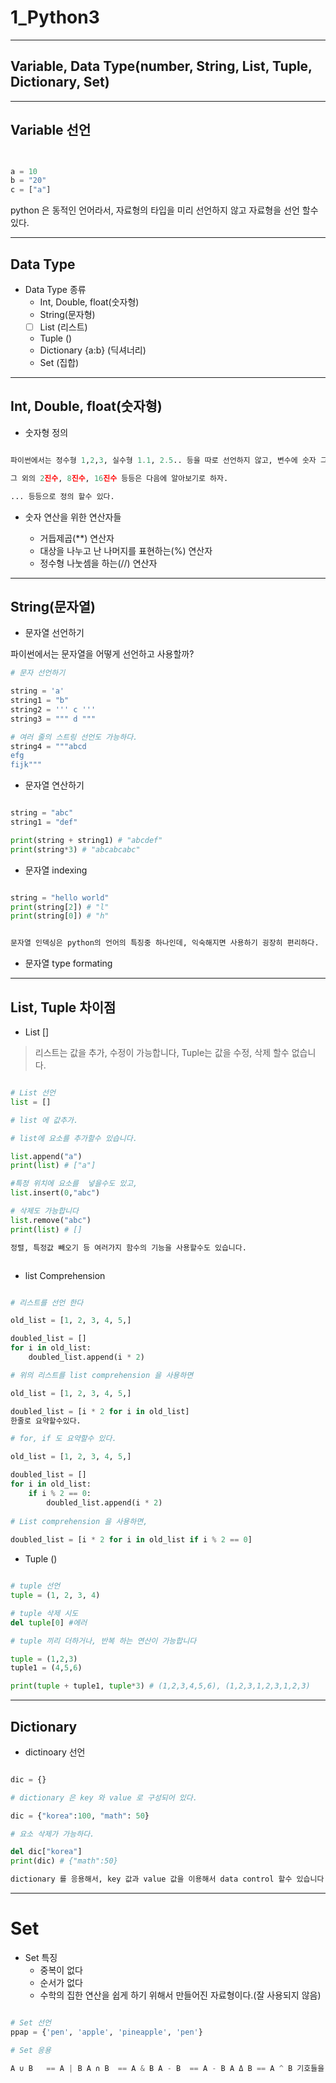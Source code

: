 # 1_Python3 

---
## Variable, Data Type(number, String, List, Tuple, Dictionary, Set)

---

## Variable 선언 

```python


a = 10 
b = "20"
c = ["a"] 


```
python 은 동적인 언어라서, 자료형의 타입을 미리 선언하지 않고 자료형을 선언 할수 있다. 

---

## Data Type

 - Data Type 종류 
 	- Int, Double, float(숫자형)
 	- String(문자형)
 	- [ ] List (리스트)
 	- Tuple () 
 	- Dictionary {a:b} (딕셔너리)
 	- Set (집합)

 	
---

## Int, Double, float(숫자형)

 - 숫자형 정의 

 ```python
 
 파이썬에서는 정수형 1,2,3, 실수형 1.1, 2.5.. 등을 따로 선언하지 않고, 변수에 숫자 그대로 표현해서 정의해주면 그 type 로 자동으로 변환 된다. 
 
 그 외의 2진수, 8진수, 16진수 등등은 다음에 알아보기로 하자.

 ... 등등으로 정의 할수 있다.
 
 
 ```
 
 - 숫자 연산을 위한 연산자들

 	- 거듭제곱(**) 연산자 
 	- 대상을 나누고 난 나머지를 표현하는(%) 연산자 
 	- 정수형 나눗셈을 하는(//) 연산자

 	


---

## String(문자열)

- 문자열 선언하기 

파이썬에서는 문자열을 어떻게 선언하고 사용할까?

```python
# 문자 선언하기

string = 'a'
string1 = "b"
string2 = ''' c '''
string3 = """ d """

# 여러 줄의 스트링 선언도 가능하다.
string4 = """abcd
efg
fijk"""

```

 - 문자열 연산하기 

 ```python
 
 string = "abc"
 string1 = "def"
 
 print(string + string1) # "abcdef"
 print(string*3) # "abcabcabc"
 ```
 
 - 문자열 indexing 

```python

string = "hello world"
print(string[2]) # "l"
print(string[0]) # "h"


문자열 인덱싱은 python의 언어의 특징중 하나인데, 익숙해지면 사용하기 굉장히 편리하다.
```

- 문자열 type formating 




---

## List, Tuple 차이점

- List []

> 리스트는 값을 추가, 수정이 가능합니다, Tuple는 값을 수정, 삭제 할수 없습니다. 

```python

# List 선언 
list = []

# list 에 값추가.

# list에 요소를 추가할수 있습니다.

list.append("a")
print(list) # ["a"]

#특정 위치에 요소를  넣을수도 있고,
list.insert(0,"abc") 

# 삭제도 가능합니다
list.remove("abc")
print(list) # []

정렬, 특정값 빼오기 등 여러가지 함수의 기능을 사용할수도 있습니다.



```
 
 - list Comprehension

```python

# 리스트를 선언 한다

old_list = [1, 2, 3, 4, 5,]

doubled_list = []
for i in old_list:
	doubled_list.append(i * 2)

# 위의 리스트를 list comprehension 을 사용하면

old_list = [1, 2, 3, 4, 5,]

doubled_list = [i * 2 for i in old_list] 
한줄로 요약할수있다.

# for, if 도 요약할수 있다. 

old_list = [1, 2, 3, 4, 5,]

doubled_list = []
for i in old_list:
	if i % 2 == 0:
		doubled_list.append(i * 2)
		
# List comprehension 을 사용하면, 
		
doubled_list = [i * 2 for i in old_list if i % 2 == 0]		


```

 - Tuple () 

```python

# tuple 선언 
tuple = (1, 2, 3, 4)

# tuple 삭제 시도
del tuple[0] #에러 

# tuple 끼리 더하거나, 반복 하는 연산이 가능합니다

tuple = (1,2,3)
tuple1 = (4,5,6)

print(tuple + tuple1, tuple*3) # (1,2,3,4,5,6), (1,2,3,1,2,3,1,2,3)


```

---

## Dictionary

- dictinoary 선언


```python

dic = {}

# dictionary 은 key 와 value 로 구성되어 있다.

dic = {"korea":100, "math": 50}

# 요소 삭제가 가능하다.

del dic["korea"]
print(dic) # {"math":50}

dictionary 를 응용해서, key 값과 value 값을 이용해서 data control 할수 있습니다.


```

---

# Set

 - Set 특징
 	 - 중복이 없다
 	 - 순서가 없다
 	 - 수학의 집한 연산을 쉽게 하기 위해서 만들어진 자료형이다.(잘 사용되지 않음)

 	 
```python

# Set 선언
ppap = {'pen', 'apple', 'pineapple', 'pen'}

# Set 응용

A ∪ B	== A | B A ∩ B	== A & B A - B	== A - B A Δ B == A ^ B 기호들을 사용해서, 수학의 집합 연산을 이용할수 있다.


```





